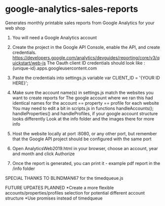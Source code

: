 # google-analytics-sales-reports
Generates monthly printable sales reports from Google Analytics for your web shop

1. You will need a Google Analytics account 

2. Create the project in the Google API Console, enable the API, and create credentials. 
https://developers.google.com/analytics/devguides/reporting/core/v3/quickstart/web-js
The Oauth client ID credentials should look like : {unique-id}.apps.googleusercontent.com

3. Paste the credentials into settings.js variable var CLIENT_ID = '{YOUR ID HERE}';

4. Make sure the account name(s) in settings.js match the websites you want to create reports for
The google account where we ran this had identical names for the account == property == profile for each website
You may need to edit a bit in scripts.js in functions handleAccounts(); handleProperties() and handleProfiles, if your google account structure looks differently
Look at the info folder and the images there for more info

5. Host the website locally at port :8080, or any other port, but remember that the Google API project should be configured with the same port

6. Open AnalyticsWeb2019.html in your browser, choose an account, year and month and click Authorize

7. Once the report is generated, you can print it - example pdf report in the /info folder

SPECIAL THANKS TO BLINDMAN67 for the timedqueue.js

FUTURE UPDATES PLANNED
*Create a more flexible accounts/properties/profiles selection for potential different account structure
*Use promises instead of timedqueue
